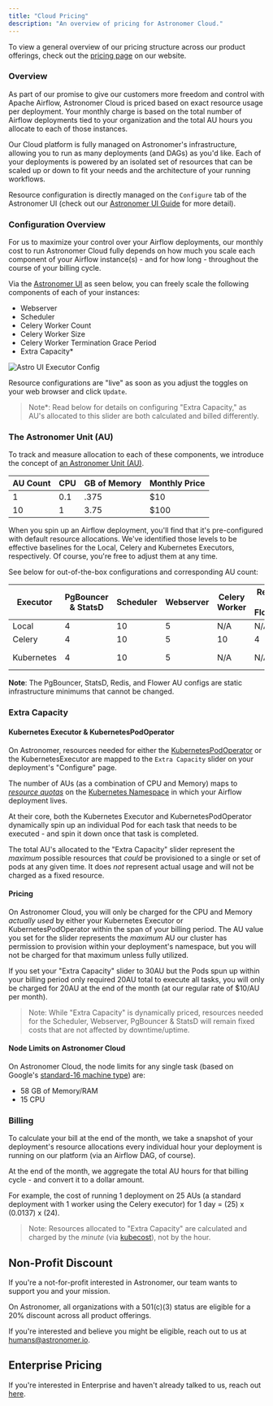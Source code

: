```yaml
---
title: "Cloud Pricing"
description: "An overview of pricing for Astronomer Cloud."
---
```


To view a general overview of our pricing structure across our product offerings, check out the [pricing page](https://www.astronomer.io/pricing/) on our website.

### Overview

As part of our promise to give our customers more freedom and control with Apache Airflow, Astronomer Cloud is priced based on exact resource usage per deployment. Your monthly charge is based on the total number of Airflow deployments tied to your organization and the total AU hours you allocate to each of those instances.

Our Cloud platform is fully managed on Astronomer's infrastructure, allowing you to run as many deployments (and DAGs) as you'd like. Each of your deployments is powered by an isolated set of resources that can be scaled up or down to fit your needs and the architecture of your running workflows.

Resource configuration is directly managed on the `Configure` tab of the Astronomer UI (check out our [Astronomer UI Guide](https://www.astronomer.io/docs/airflow-deployments/) for more detail).

### Configuration Overview

For us to maximize your control over your Airflow deployments, our monthly cost to run Astronomer Cloud fully depends on how much you scale each component of your Airflow instance(s) - and for how long - throughout the course of your billing cycle.

Via the [Astronomer UI](https://app.gcp0001.us-east4.astronomer.io/login) as seen below, you can freely scale the following components of each of your instances:

- Webserver
- Scheduler
- Celery Worker Count
- Celery Worker Size
- Celery Worker Termination Grace Period
- Extra Capacity*

![Astro UI Executor Config](https://assets2.astronomer.io/main/docs/astronomer-ui/Astro-UI-Executor.png)

Resource configurations are "live" as soon as you adjust the toggles on your web browser and click `Update`.

> Note*: Read below for details on configuring "Extra Capacity," as AU's allocated to this slider are both calculated and billed differently.

### The Astronomer Unit (AU)

To track and measure allocation to each of these components, we introduce the concept of [an Astronomer Unit (AU)](https://github.com/astronomer/houston-api/blob/193183be40df7e00261c3bf4941caf80e5d874a4/config/default.yaml#L317).

| AU Count | CPU | GB of Memory | Monthly Price |
|----------|-----|--------|-------|
| 1 | 0.1 | .375 | $10 |
| 10 | 1 | 3.75 | $100

When you spin up an Airflow deployment, you'll find that it's pre-configured with default resource allocations. We've identified those levels to be effective baselines for the Local, Celery and Kubernetes Executors, respectively. Of course, you're free to adjust them at any time.

See below for out-of-the-box configurations and corresponding AU count:

| Executor   | PgBouncer & StatsD | Scheduler | Webserver | Celery Worker | Redis & Flower | Extra Capacity | Total AU | Monthly Cost |
|------------|--------------------|-----------|-----------|---------------|----------------|----------------|----------|--------------|
| Local | 4 | 10| 5 | N/A | N/A | N/A | 19 | $190 | 
| Celery | 4 | 10 | 5 | 10 | 4 | N/A | 33 | $330 |
| Kubernetes | 4 | 10 | 5 | N/A | N/A | 10 | 19 - 29 | $190 - $290  |

**Note**: The PgBouncer, StatsD, Redis, and Flower AU configs are static infrastructure minimums that cannot be changed.

### Extra Capacity

#### Kubernetes Executor & KubernetesPodOperator

On Astronomer, resources needed for either the [KubernetesPodOperator](https://www.astronomer.io/docs/kubepodoperator/) or the KubernetesExecutor are mapped to the `Extra Capacity` slider on your deployment's "Configure" page.

The number of AUs (as a combination of CPU and Memory) maps to [*resource quotas*](https://kubernetes.io/docs/concepts/policy/resource-quotas/) on the [Kubernetes Namespace](https://kubernetes.io/docs/concepts/overview/working-with-objects/namespaces/) in which your Airflow deployment lives.

At their core, both the Kubernetes Executor and KubernetesPodOperator dynamically spin up an individual Pod for each task that needs to be executed - and spin it down once that task is completed.

The total AU's allocated to the "Extra Capacity" slider represent the *maximum* possible resources that *could* be provisioned to a single or set of pods at any given time. It does *not* represent actual usage and will not be charged as a fixed resource.

#### Pricing

On Astronomer Cloud, you will only be charged for the CPU and Memory *actually used* by either your Kubernetes Executor or KubernetesPodOperator within the span of your billing period. The AU value you set for the slider represents the *maximum* AU our cluster has permission to provision within your deployment's namespace, but you will not be charged for that maximum unless fully utilized.

If you set your "Extra Capacity" slider to 30AU but the Pods spun up within your billing period only required 20AU total to execute all tasks, you will only be charged for 20AU at the end of the month (at our regular rate of $10/AU per month).

> Note: While "Extra Capacity" is dynamically priced, resources needed for the Scheduler, Webserver, PgBouncer & StatsD will remain fixed costs that are not affected by downtime/uptime.

#### Node Limits on Astronomer Cloud

On Astronomer Cloud, the node limits for any single task (based on Google's [standard-16 machine type](https://cloud.google.com/compute/docs/machine-types)) are:

- 58 GB of Memory/RAM
- 15 CPU

### Billing

To calculate your bill at the end of the month, we take a snapshot of your deployment's resource allocations every individual hour your deployment is running on our platform (via an Airflow DAG, of course).

At the end of the month, we aggregate the total AU hours for that billing cycle - and convert it to a dollar amount.

For example, the cost of running 1 deployment on 25 AUs (a standard deployment with 1 worker using the Celery executor) for 1 day = (25) x (0.0137) x (24).

> Note: Resources allocated to "Extra Capacity" are calculated and charged by the *minute* (via [kubecost](https://kubecost.com/)), not by the hour.

## Non-Profit Discount

If you're a not-for-profit interested in Astronomer, our team wants to support you and your mission.

On Astronomer, all organizations with a 501(c)(3) status are eligible for a 20% discount across all product offerings.

If you're interested and believe you might be eligible, reach out to us at humans@astronomer.io.

## Enterprise Pricing

If you're interested in Enterprise and haven't already talked to us, reach out [here](https://www.astronomer.io/contact).